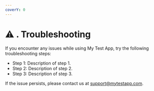 ```yaml
---
coverY: 0
---
```


# ⚠ . Troubleshooting

If you encounter any issues while using My Test App, try the following troubleshooting steps:

* Step 1: Description of step 1.
* Step 2: Description of step 2.
* Step 3: Description of step 3.

If the issue persists, please contact us at support@mytestapp.com.
